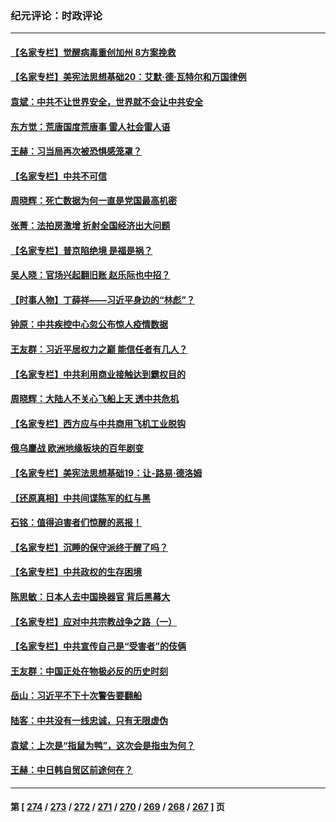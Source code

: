 ### 纪元评论：时政评论
---
#### [【名家专栏】觉醒病毒重创加州 8方案挽救](../../pages/nsc1025/n14016042.md) 
#### [【名家专栏】美宪法思想基础20：艾默‧德‧瓦特尔和万国律例](../../pages/nsc1025/n14015312.md) 
#### [袁斌：中共不让世界安全，世界就不会让中共安全](../../pages/nsc1025/n14015801.md) 
#### [东方觉：荒唐国度荒唐事 雷人社会雷人语](../../pages/nsc1025/n14015668.md) 
#### [王赫：习当局再次被恐惧感笼罩？](../../pages/nsc1025/n14015509.md) 
#### [【名家专栏】中共不可信](../../pages/nsc1025/n14015311.md) 
#### [周晓辉：死亡数据为何一直是党国最高机密](../../pages/nsc1025/n14015426.md) 
#### [张菁：法拍房激增 折射全国经济出大问题](../../pages/nsc1025/n14015392.md) 
#### [【名家专栏】普京陷绝境 是福是祸？](../../pages/nsc1025/n14015313.md) 
#### [吴人晓：官场兴起翻旧账 赵乐际也中招？](../../pages/nsc1025/n14015150.md) 
#### [【时事人物】丁薛祥——习近平身边的“林彪”？](../../pages/nsc1025/n14014814.md) 
#### [钟原：中共疾控中心忽公布惊人疫情数据](../../pages/nsc1025/n14014948.md) 
#### [王友群：习近平居权力之巅 能信任者有几人？](../../pages/nsc1025/n14014882.md) 
#### [【名家专栏】中共利用商业接触达到霸权目的](../../pages/nsc1025/n14014649.md) 
#### [周晓辉：大陆人不关心飞船上天 透中共危机](../../pages/nsc1025/n14014821.md) 
#### [【名家专栏】西方应与中共商用飞机工业脱钩](../../pages/nsc1025/n14014650.md) 
#### [俄乌鏖战 欧洲地缘板块的百年剧变](../../pages/nsc1025/n14014326.md) 
#### [【名家专栏】美宪法思想基础19：让-路易‧德洛姆](../../pages/nsc1025/n14013711.md) 
#### [【还原真相】中共间谍陈军的红与黑](../../pages/nsc1025/n14014260.md) 
#### [石铭：值得迫害者们惊醒的恶报！](../../pages/nsc1025/n14014272.md) 
#### [【名家专栏】沉睡的保守派终于醒了吗？](../../pages/nsc1025/n14014126.md) 
#### [【名家专栏】中共政权的生存困境](../../pages/nsc1025/n14014123.md) 
#### [陈思敏：日本人去中国换器官 背后黑幕大](../../pages/nsc1025/n14014014.md) 
#### [【名家专栏】应对中共宗教战争之路（一）](../../pages/nsc1025/n14010381.md) 
#### [【名家专栏】中共宣传自己是“受害者”的伎俩](../../pages/nsc1025/n14013205.md) 
#### [王友群：中国正处在物极必反的历史时刻](../../pages/nsc1025/n14013469.md) 
#### [岳山：习近平不下十次警告要翻船](../../pages/nsc1025/n14013697.md) 
#### [陆客：中共没有一线忠诚，只有无限虚伪](../../pages/nsc1025/n14013673.md) 
#### [袁斌：上次是“指鼠为鸭”，这次会是指虫为何？](../../pages/nsc1025/n14013653.md) 
#### [王赫：中日韩自贸区前途何在？](../../pages/nsc1025/n14013625.md) 

---
#### 第 [ [274](./274.md) / [273](./273.md) / [272](./272.md) / [271](./271.md) / [270](./270.md) / [269](./269.md) / [268](./268.md) / [267](./267.md) ] 页
